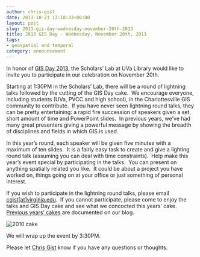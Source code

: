 ```yaml
---
author: chris-gist
date: 2013-10-21 13:18:33+00:00
layout: post
slug: 2013-gis-day-wednesday-november-20th-2013
title: 2013 GIS Day - Wednesday, November 20th, 2013
tags:
- geospatial and temporal
category: announcement
---
```


In honor of [GIS Day 2013](http://www.gisday.com/), the Scholars’ Lab at UVa Library would like to invite you to participate in our celebration on November 20th.

Starting at 1:30PM in the Scholars’ Lab, there will be a round of lightning talks followed by the cutting of the GIS Day cake.  We encourage everyone, including students (UVa, PVCC and high school), in the Charlottesville GIS community to contribute.  If you have never seen lightning round talks, they can be pretty entertaining: a rapid fire succession of speakers given a set, short amount of time and PowerPoint slides.  In previous years, we've had many great presenters giving a powerful message by showing the breadth of disciplines and fields in which GIS is used.

In this year’s round, each speaker will be given five minutes with a maximum of ten slides.  It is a fairly easy task to create and give a lighting round talk (assuming you can deal with time constraints).  Help make this year’s event special by participating in the talks.  You can present on anything spatially related you like.  It could be about a project you have worked on, things going on at your office or just something of personal interest.

If you wish to participate in the lightning round talks, please email [cgist[at]virginia.edu](mailto:cgist@virginia.edu).  If you cannot participate, please come to enjoy the talks and GIS Day cake and see what we concocted this years’ cake.  [Previous years’ cakes](https://scholarslab.org/announcements/the-mappy-goodness-that-is-gis-day-in-the-scholars-lab/) are documented on our blog.

![2010 cake](http://static.scholarslab.org/wp-content/uploads/2011/11/2010-cake-300x225.png)

We will wrap up the event by 3:30PM.

Please let [Chris Gist](mailto:cgist@virginia.edu) know if you have any questions or thoughts.
